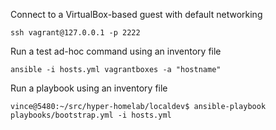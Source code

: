 Connect to a VirtualBox-based guest with default networking
```
ssh vagrant@127.0.0.1 -p 2222
```
Run a test ad-hoc command using an inventory file
```
ansible -i hosts.yml vagrantboxes -a "hostname"
```
Run a playbook using an inventory file
```
vince@5480:~/src/hyper-homelab/localdev$ ansible-playbook playbooks/bootstrap.yml -i hosts.yml  
```